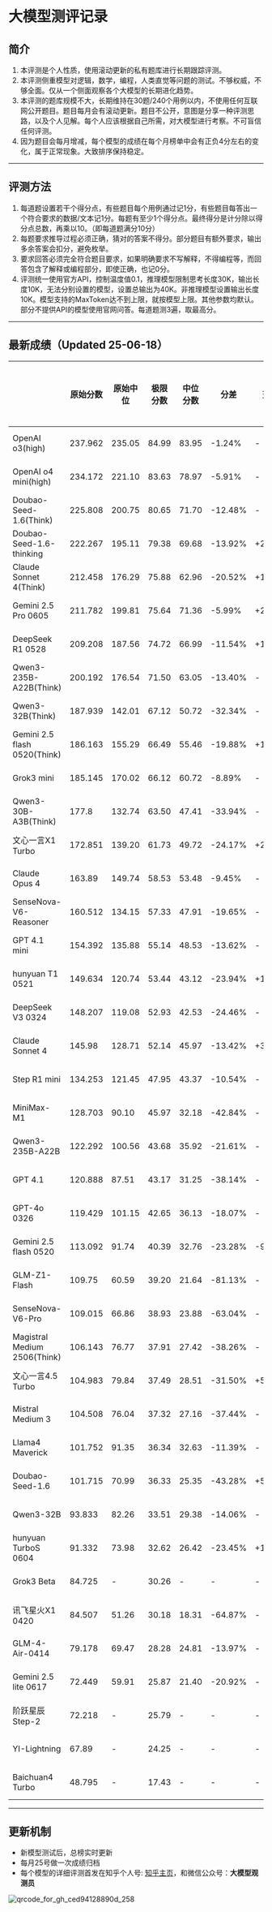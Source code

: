 
# 大模型测评记录

## 简介
1. 本评测是个人性质，使用滚动更新的私有题库进行长期跟踪评测。
2. 本评测侧重模型对逻辑，数学，编程，人类直觉等问题的测试。不够权威，不够全面。仅从一个侧面观察各个大模型的长期进化趋势。
3. 本评测的题库规模不大，长期维持在30题/240个用例以内，不使用任何互联网公开题目。题目每月会有滚动更新。题目不公开，意图是分享一种评测思路，以及个人见解。每个人应该根据自己所需，对大模型进行考察。不可盲信任何评测。
4. 因为题目会每月增减，每个模型的成绩在每个月榜单中会有正负4分左右的变化，属于正常现象。大致排序保持稳定。

---

## 评测方法
1. 每道题设置若干个得分点，有些题目每个用例通过记1分，有些题目每答出一个符合要求的数据/文本记1分。每题有至少1个得分点。最终得分是计分除以得分点总数，再乘以10。（即每道题满分10分）
2. 每题要求推导过程必须正确，猜对的答案不得分。部分题目有额外要求，输出多余答案会扣分，避免枚举。
3. 要求回答必须完全符合题目要求，如果明确要求不写解释，不得编程等，而回答包含了解释或编程部分，即使正确，也记0分。
4. 评测统一使用官方API，控制温度值0.1，推理模型限制思考长度30K，输出长度10K，无法分别设置的模型，设置总输出为40K。非推理模型设置输出长度10K。模型支持的MaxToken达不到上限，就按模型上限。其他参数均默认。部分不提供API的模型使用官网问答。每道题测3遍，取最高分。

---
## 最新成绩（Updated 25-06-18）
|                     | **原始分数** | **原始中位** | **极限分数** | **中位分数** | **分差**  | **变更** | **价格(元/百万)** | **平均长度(字)** | **成本(元)** | **平均耗时(秒)** | **发布时间** |
|------------------------------|----------|----------|----------|----------|---------|--------|--------------|-------------|-----------|-------------|----------|
| OpenAI o3(high)              | 237.962  | 235.05   | 84.99    | 83.95    | -1.24%  | -      | 57.6         | 8000        | ¥9.68     | 105         | 25-04-16 |
| OpenAI o4 mini(high)         | 234.172  | 221.10   | 83.63    | 78.97    | -5.91%  | -      | 32           | 11000       | ¥6.57     | 116         | 25-04-16 |
| Doubao-Seed-1.6(Think)       | 225.808  | 200.75   | 80.65    | 71.70    | -12.48% | -      | 8            | 12367       | ¥2.04     | 218         | 25-06-11 |
| Doubao-Seed-1.6-thinking     | 222.267  | 195.11   | 79.38    | 69.68    | -13.92% | +20.4% | 8            | 20240       | ¥3.20     | 360         | 25-06-11 |
| Claude Sonnet 4(Think)       | 212.458  | 176.29   | 75.88    | 62.96    | -20.52% | +16.2% | 108          | 9300        | ¥22.01    | 100         | 25-05-23 |
| Gemini 2.5 Pro 0605          | 211.782  | 199.81   | 75.64    | 71.36    | -5.99%  | +2%    | 73           | 8288        | ¥19.03    | 71          | 25-06-05 |
| DeepSeek R1 0528             | 209.208  | 187.56   | 74.72    | 66.99    | -11.54% | +14.4% | 16           | 20482       | ¥5.37     | 558         | 25-05-28 |
| Qwen3-235B-A22B(Think)       | 200.192  | 176.54   | 71.50    | 63.05    | -13.40% | -      | 20           | 15400       | ¥5.75     | 256         | 25-04-29 |
| Qwen3-32B(Think)             | 187.939  | 142.01   | 67.12    | 50.72    | -32.34% | -      | 20           | 28900       | ¥9.92     | 599         | 25-04-29 |
| Gemini 2.5 flash 0520(Think) | 186.163  | 155.29   | 66.49    | 55.46    | -19.88% | +1.9%  | 22.55        | 10907       | ¥6.77     | 46          | 25-05-20 |
| Grok3 mini                   | 185.145  | 170.02   | 66.12    | 60.72    | -8.89%  | -      | 3.65         | 23600       | ¥1.61     | 64          | 25-04-10 |
| Qwen3-30B-A3B(Think)         | 177.8    | 132.74   | 63.50    | 47.41    | -33.94% | -      | 7.5          | 17900       | ¥2.51     | 157         | 25-04-29 |
| 文心一言X1 Turbo                 | 172.851  | 139.20   | 61.73    | 49.72    | -24.17% | +22.9% | 4            | 13700       | ¥1.02     | 241         | 25-04-24 |
| Claude Opus 4                | 163.89   | 149.74   | 58.53    | 53.48    | -9.45%  | -      | 540          | 1353        | ¥13.94    | 37          | 25-05-23 |
| SenseNova-V6-Reasoner        | 160.512  | 134.15   | 57.33    | 47.91    | -19.65% | -      | 16           | 12185       | ¥3.64     | 247         | 25-04-10 |
| GPT 4.1 mini                 | 154.392  | 135.88   | 55.14    | 48.53    | -13.62% | -      | 11.6         | 4000        | ¥0.84     | 24          | 25-04-15 |
| hunyuan T1 0521              | 149.634  | 120.74   | 53.44    | 43.12    | -23.94% | +19.9% | 4            | 16567       | ¥1.32     | 192         | 25-05-21 |
| DeepSeek V3 0324             | 148.207  | 119.08   | 52.93    | 42.53    | -24.46% | -      | 8            | 5032        | ¥0.74     | 122         | 25-03-24 |
| Claude Sonnet 4              | 145.98   | 128.71   | 52.14    | 45.97    | -13.42% | +33.3% | 108          | 1243        | ¥2.97     | 17          | 25-05-23 |
| Step R1 mini                 | 134.253  | 121.45   | 47.95    | 43.37    | -10.54% | -      | 8            | 7417        | ¥1.10     | 141         | 25-04-08 |
| MiniMax-M1                   | 128.703  | 90.10    | 45.97    | 32.18    | -42.84% | -      | 8            | 13600       | ¥1.73     | 294         | 25-06-17 |
| Qwen3-235B-A22B              | 122.292  | 100.56   | 43.68    | 35.92    | -21.61% | -      | 8            | 1260        | ¥0.19     | 19          | 25-04-29 |
| GPT 4.1                      | 120.888  | 87.51    | 43.17    | 31.25    | -38.14% | -      | 58           | 3600        | ¥3.90     | 26          | 25-04-15 |
| GPT-4o 0326                  | 119.429  | 101.15   | 42.65    | 36.13    | -18.07% | -      | 108          | 2394        | ¥4.84     | 15          | 25-03-27 |
| Gemini 2.5 flash 0520        | 113.092  | 91.74    | 40.39    | 32.76    | -23.28% | -9.4%  | 4.38         | 6267        | ¥0.26     | 18          | 25-05-20 |
| GLM-Z1-Flash                 | 109.75   | 60.59    | 39.20    | 21.64    | -81.13% | -      | -            | 15440       | -         | 91          | 25-04-15 |
| SenseNova-V6-Pro             | 109.015  | 66.86    | 38.93    | 23.88    | -63.04% | -      | 9            | 2492        | ¥0.42     | 30          | 25-04-10 |
| Magistral Medium 2506(Think) | 106.143  | 76.77    | 37.91    | 27.42    | -38.26% | -      | 36           | 24010       | ¥12.66    | 331         | 25-06-08 |
| 文心一言4.5 Turbo                | 104.983  | 79.84    | 37.49    | 28.51    | -31.50% | +55.6% | 3.2          | 5500        | ¥0.33     | 101         | 25-04-24 |
| Mistral Medium 3             | 104.508  | 76.04    | 37.32    | 27.16    | -37.44% | -      | 14.6         | 2492        | ¥9.16     | 92          | 25-05-07 |
| Llama4 Maverick              | 101.752  | 91.35    | 36.34    | 32.63    | -11.39% | -      | -            | 2351        | -         | 20          | 25-04-05 |
| Doubao-Seed-1.6              | 101.715  | 70.99    | 36.33    | 25.35    | -43.28% | +5.3%  | 8            | 2110        | ¥0.23     | 13          | 25-06-11 |
| Qwen3-32B                    | 93.833   | 82.26    | 33.51    | 29.38    | -14.06% | -      | 8            | 1440        | ¥0.22     | 28          | 25-04-29 |
| hunyuan TurboS 0604          | 91.332   | 73.98    | 32.62    | 26.42    | -23.45% | +18.3% | 2            | 6275        | ¥0.22     | 62          | 25-06-04 |
| Grok3 Beta                   | 84.725   | -        | 30.26    | -        | -       | -      | 108          | 2837        | ¥5.75     | 21          | 25-04-10 |
| 讯飞星火X1 0420                  | 84.507   | 51.26    | 30.18    | 18.31    | -64.87% | -      | -            | 4922        | -         | 151         | 25-04-20 |
| GLM-4-Air-0414               | 79.178   | 69.47    | 28.28    | 24.81    | -13.97% | -      | 0.5          | 3800        | ¥0.04     | 67          | 25-04-14 |
|Gemini 2.5 lite 0617          | 72.449	|59.91    |	25.87 	| 21.40 	   |-20.92%	 |-      | 3.6	         | 7195   	   | ¥0.13   	| 10	         |25-06-17 |
| 阶跃星辰 Step-2                  | 72.218   | -        | 25.79    | -        | -       | -      | 120          | 932         | ¥2.08     | 39          | 24-09-03 |
| YI-Lightning                 | 67.89    | -        | 24.25    | -        | -       | -      | 0.99         | 1525        | ¥0.03     | 73          | 24-10-16 |
| Baichuan4 Turbo              | 48.795   | -        | 17.43    | -        | -       | -      | 15           | 915         | ¥0.25     | 18          | 24-11-01 |

   
---

## 更新机制
* 新模型测试后，总榜实时更新
* 每月25号做一次成绩归档
* 每个模型的详细评测首发在知乎个人号: [知乎主页](https://www.zhihu.com/people/toyama)，和微信公众号：**大模型观测员**

![qrcode_for_gh_ced94128890d_258](https://github.com/user-attachments/assets/c624c1db-7821-4f45-98da-5fac0bc34f4d)



